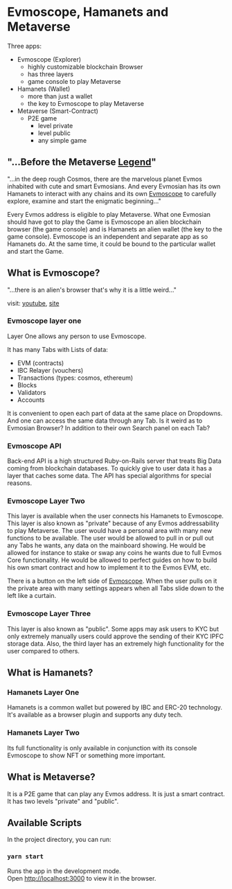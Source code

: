 # Evmoscope, Hamanets and Metaverse

  Three apps:

- Evmoscope (Explorer)
    - highly customizable blockchain Browser
    - has three layers
    - game console to play Metaverse
- Hamanets (Wallet)
     - more than just a wallet
     - the key to Evmoscope to play Metaverse
- Metaverse (Smart-Contract)
     - P2E game
         - level private
         - level public
         - any simple game

## "...Before the Metaverse [Legend](https://www.youtube.com/watch?v=ik0eeYC87sc)"

"...in the deep rough Cosmos, there are the marvelous planet Evmos inhabited with cute and smart Evmosians. And every Evmosian has its own Hamanets to interact with any chains and its own [Evmoscope](https://evmoscope.stakebenefit.com/)  to carefully explore, examine and start the enigmatic beginning…"

Every Evmos address is eligible to play Metaverse. What one Evmosian should have got to play the Game is Evmoscope an alien blockchain browser (the game console) and is Hamanets an alien wallet (the key to the game console).
Evmoscope is an independent and separate app as so Hamanets do. At the same time, it could be bound to the particular wallet and start the Game.

## What is Evmoscope?

"...there is an alien's browser that's why it is a little weird..."

visit: [youtube](https://youtu.be/_R5UfON__Rk), [site](https://evmoscope.stakebenefit.com/)

### Evmoscope layer one

Layer One allows any person to use Evmoscope.

It has many Tabs with Lists of data:

  - EVM (contracts)
  - IBC Relayer (vouchers)
  - Transactions (types: cosmos, ethereum)
  - Blocks
  - Validators
  - Accounts

It is convenient to open each part of data at the same place on Dropdowns. And one can access the same data through any Tab. Is it weird as to Evmosian Browser? In addition to their own Search panel on each Tab?

### Evmoscope API

Back-end API is a high structured Ruby-on-Rails server that treats Big Data coming from blockchain databases. To quickly give to user data it has a layer that caches some data. The API has special algorithms for special reasons.

### Evmoscope Layer Two

This layer is available when the user connects his Hamanets to Evmoscope. This layer is also known as "private" because of any Evmos addressability to play Metaverse. The user would have a personal area with many new functions to be available. The user would be allowed to pull in or pull out any Tabs he wants, any data on the mainboard showing. He would be allowed for instance to stake or swap any coins he wants due to full Evmos Core functionality. He would be allowed to perfect guides on how to build his own smart contract and how to implement it to the Evmos EVM, etc.

There is a button on the left side of [Evmoscope](https://evmoscope.stakebenefit.com/). When the user pulls on it the private area with many settings appears when all Tabs slide down to the left like a curtain.

### Evmoscope Layer Three

This layer is also known as "public". Some apps may ask users to KYC but only extremely manually users could approve the sending of their KYC IPFC storage data. Also, the third layer has an extremely high functionality for the user compared to others.

## What is Hamanets?
### Hamanets Layer One

Hamanets is a common wallet but powered by IBC and ERC-20 technology. It's available as a browser plugin and supports any duty tech.

### Hamanets Layer Two

Its full functionality is only available in conjunction with its console Evmoscope to show NFT or something more important.

## What is Metaverse?

It is a P2E game that can play any Evmos address. It is just a smart contract. It has two levels "private" and "public".

## Available Scripts

In the project directory, you can run:

### `yarn start`

Runs the app in the development mode.\
Open [http://localhost:3000](http://localhost:3000) to view it in the browser.
